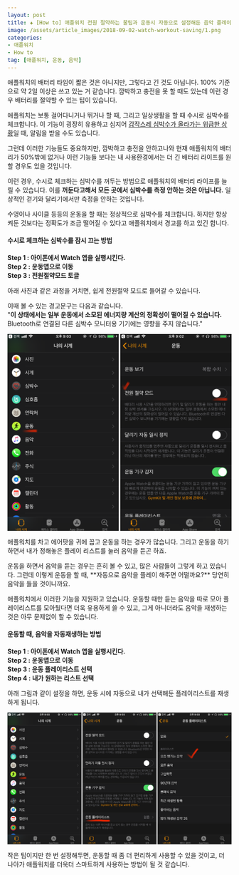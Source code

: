 ```yaml
---  
layout: post  
title: ✚ [How to] 애플워치 전원 절약하는 꿀팁과 운동시 자동으로 설정해둔 음악 플레이하기.
image: /assets/article_images/2018-09-02-watch-workout-saving/1.png
categories:
- 애플워치
- How to
tag: [애플워치, 운동, 음악]
---  
```

<p class="drop-korean">
애플워치의 배터리 타임이 짧은 것은 아니지만, 그렇다고 긴 것도 아닙니다. 100% 기준으로 약 2일 이상은 쓰고 있는 거 같습니다. 깜박하고 충전을 못 할 때도 있는데 이런 경우 배터리를 절약할 수 있는 팁이 있습니다. 
</p>

애플워치는 보통 걸어다니거나 뛰거나 할 때, 그리고 일상생활을 할 때 수시로 심박수를 체크합니다. 이 기능이 굉장히 유용하고 심지어 [갑작스레 심박수가 올라가는 위급한 상황](http://gisadan.github.io/how%20to/애플워치/2018/07/10/heartrate.html)일 때, 알림을 받을 수도 있습니다.

그런데 이러한 기능들도 중요하지만, 깜박하고 충전을 안하고나와 현재 애플워치의 배터리가 50%밖에 없거나 이런 기능들 보다는 내 사용환경에서는 더 긴 배터리 라이프를 원할 경우도 있을 것입니다.

이런 경우, 수시로 체크하는 심박수를 꺼두는 방법으로 애플워치의 배터리 라이프를 늘릴 수 있습니다. 이를 **꺼둔다고해서 모든 곳에서 심박수를 측정 안하는 것은 아닙니다.** 일상적인 걷기와 달리기에서만 측정을 안하는 것입니다. 

수영이나 사이클 등등의 운동을 할 때는 정상적으로 심박수를 체크합니다. 하지만 항상 켜둔 것보다는 정확도가 조금 떨어질 수 있다고 애플워치에서 경고를 하고 있긴 합니다.

#### 수시로 체크하는 심박수를 잠시 끄는 방법
**Step 1 : 아이폰에서 Watch 앱을 실행시킨다.**<br>
**Step 2 : 운동앱으로 이동**<br>
**Step 3 : 전원절약모드 토글**<br>

아래 사진과 같은 과정을 거치면, 쉽게 전원절약 모드로 들어갈 수 있습니다. 

이때 볼 수 있는 경고문구는 다음과 같습니다. <br>
"**이 상태에서는 일부 운동에서 소모된 에너지량 계산의 정확성이 떨어질 수 있습니다.** Bluetooth로 연결된 다른 심박수 모니터용 기기에는 영향을 주지 않습니다."
<div class="markdown-image">
<img src="/assets/article_images/2018-09-02-watch-workout-saving/1.png" alt="" align="middle"/></div>

<p class="drop-korean">
애플워치를 차고 에어팟을 귀에 꼽고 운동을 하는 경우가 많습니다. 그리고 운동을 하기 하면서 내가 정해놓은 플레이 리스트를 눌러 음악을 듣곤 하죠.
</p>
운동을 하면서 음악을 듣는 경우는 흔히 볼 수 있고, 많은 사람들이 그렇게 하고 있습니다. 그런데 이렇게 운동을 할 때, **자동으로 음악을 플레이 해주면 어떨까요?** 당연히 음악을 들을 것이니까요.

애플워치에서 이러한 기능을 지원하고 있습니다. 운동할 때만 듣는 음악을 따로 모아 플레이리스트를 모아뒀다면 더욱 유용하게 쓸 수 있고, 그게 아니더라도 음악을 재생하는 것은 아무 문제없이 할 수 있습니다.

#### 운동할 때, 음악을 자동재생하는 방법
**Step 1 : 아이폰에서 Watch 앱을 실행시킨다.**<br>
**Step 2 : 운동앱으로 이동**<br>
**Step 3 : 운동 플레이리스트 선택**<br>
**Step 4 : 내가 원하는 리스트 선택**<br>

아래 그림과 같이 설정을 하면, 운동 시에 자동으로 내가 선택해둔 플레이리스트를 재생하게 됩니다. 
<div class="markdown-image">
<img src="/assets/article_images/2018-09-02-watch-workout-saving/2.png" alt="" align="middle"/></div>

작은 팁이지만 한 번 설정해두면, 운동할 때 좀 더 편리하게 사용할 수 있을 것이고, 더 나아가 애플워치를 더욱더 스마트하게 사용하는 방법이 될 것 같습니다.